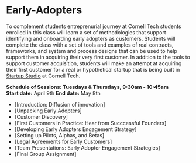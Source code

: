# Early-Adopters
To complement students entreprenurial journey at Cornell Tech students enrolled in this class will learn a set of methodologies that support identifying and onboarding early adopters as customers. Students will complete the class with a set of tools and examples of real contracts, frameworks, and system and process designs that can be used to help support them in acquiring their very first customer. In addition to the tools to support customer acquisition, students will make an attempt at acquiring their first customer for a real or hypothetical startup that is being built in [Startup Studio](https://github.com/cornelltech/startup-studio/wiki) at Cornell Tech. 

**Schedule of Sessions: Tuesdays & Thursdays, 9:30am - 10:45am**   
**Start date:** April 9th
**End date:** May 8th

* [Introduction: Diffusion of innovation]
* [Unpacking Early Adopters]
* [Customer Discovery]
* [First Customers in Practice: Hear from Succcessful Founders]
* [Developing Early Adopters Engagement Strategy]
* [Setting up Pilots, Alphas, and Betas] 
* [Legal Agreements for Early Customers]
* [Team Presentations: Early Adopter Engagement Strategies]
* [Final Group Assignment]
